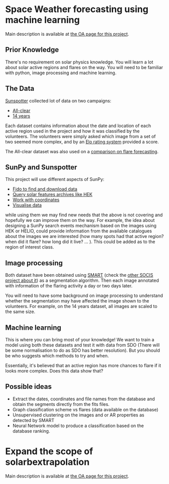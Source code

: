 # Space Weather forecasting using machine learning 

Main description is available at [the OA page for this project](https://openastronomy.org/gsoc/gsoc2019/#/projects?project=space_weather_forecasting_using_machine_learning).

## Prior Knowledge

There's no requirement on solar physics knowledge. You will learn a lot about
solar active regions and flares on the way. You will need to be familiar with
python, image processing and machine learning.

## The Data

[Sunspotter](http://sunspotter.org/) collected lot of data on two campaigns:
 - [All-clear](https://doi.org/10.5281/zenodo.1478965)
 - [14 years](https://doi.org/10.5281/zenodo.1478971)
 
Each dataset contains information about the date and location of each active
region used in the project and how it was classified by the volunteers. The
volunteers were simply asked which image from a set of two seemed more complex,
and by an [Elo rating system](https://en.wikipedia.org/wiki/Elo_rating_system)
provided a score.
 
The All-clear dataset was also used on a [comparison on flare forecasting](https://doi.org/10.3847/0004-637X/829/2/89).
 
 
## SunPy and Sunspotter

This project will use different aspects of SunPy:
  - [Fido to find and download data](http://docs.sunpy.org/en/stable/guide/acquiring_data/fido.html)
  - [Query solar features archives like HEK](http://docs.sunpy.org/en/stable/guide/acquiring_data/hek.html)
  - [Work with coordinates](http://docs.sunpy.org/en/stable/guide/units-coordinates.html)
  - [Visualise data](http://docs.sunpy.org/en/stable/guide/plotting.html)

while using them we may find new needs that the above is not covering and
hopefully we can improve them on the way.
For example, the idea about designing a SunPy search events mechanism based on the images using HEK or HELIO,
could provide information from the available catalogues about the images we are interested (how many spots 
had that active region? when did it flare? how long did it live? ... ). This could be added as to the region 
of interest class.

## Image processing

Both dataset have been obtained using [SMART](https://doi.org/10.1016/j.asr.2010.06.024)
(check the [other SOCIS project about it](https://www.dias.ie/cp-geophysics/astro/astro-research/astro-solar-physics-and-space-weather/esa-summer-of-code-in-space-2019/))
as a segmentation algorithm. Then each image annotated with information of the
flaring activity a day or two days later.

You will need to have some background on image processing to understand whether
the segmentation may have affected the image shown to the volunteers. For example,
on the 14 years dataset, all images are scaled to the same size.

## Machine learning

This is where you can bring most of your knowledge! We want to train a model
using both these datasets and test it with data from SDO (There will be some
normalisation to do as SDO has better resolution). But you should be who suggests
which methods to try and when.

Essentially, it's believed that an active region has more chances to flare if
it looks more complex. Does this data show that?

## Possible ideas

- Extract the dates, coordinates and file names from the database and obtain the segments directly from the fits files.
- Graph classification scheme vs flares (data available on the database)
- Unsupervised clustering on the images and or AR properties as detected by SMART
- Neural Network model to produce a classification based on the database ranking.


# Expand the scope of solarbextrapolation

Main description is available at [the OA page for this project](https://openastronomy.org/gsoc/gsoc2019/#/projects?project=expand_the_scope_of_solarbextrapolation.).


